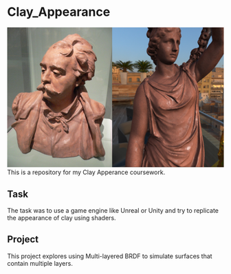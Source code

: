 # Clay_Appearance
![GitHub Logo](/images/Compare.jpg)
This is a repository for my Clay Apperance coursework.

## Task 
The task was to use a game engine like Unreal or Unity and try to replicate the appearance of clay using shaders.

## Project
This project explores using Multi-layered BRDF to simulate surfaces that contain multiple layers.
